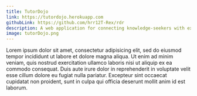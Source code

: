 ```yaml
---
title: TutorDojo
link: https://tutordojo.herokuapp.com
githubLink: https://github.com/hrr12T-Rex/rdr
description: A web application for connecting knowledge-seekers with experienced tutors
image: tutorDojo.png
---
```

Lorem ipsum dolor sit amet, consectetur adipisicing elit, sed do eiusmod tempor incididunt ut labore et dolore magna aliqua. Ut enim ad minim veniam, quis nostrud exercitation ullamco laboris nisi ut aliquip ex ea commodo consequat. Duis aute irure dolor in reprehenderit in voluptate velit esse cillum dolore eu fugiat nulla pariatur. Excepteur sint occaecat cupidatat non proident, sunt in culpa qui officia deserunt mollit anim id est laborum.
